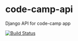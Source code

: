 # code-camp-api
Django API for code-camp app

[![Build Status][]](https://travis-ci.org/williamsbdev/code-camp-api)

[Build Status]: https://travis-ci.org/williamsbdev/code-camp-api.svg?branch=master
